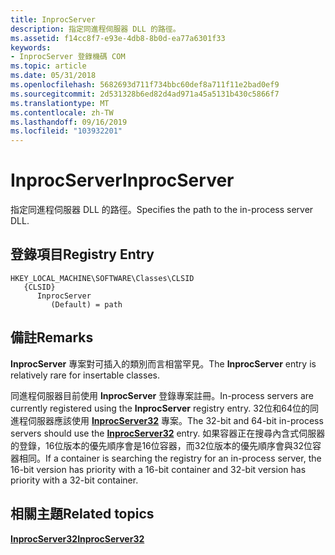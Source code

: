 ```yaml
---
title: InprocServer
description: 指定同進程伺服器 DLL 的路徑。
ms.assetid: f14cc8f7-e93e-4db8-8b0d-ea77a6301f33
keywords:
- InprocServer 登錄機碼 COM
ms.topic: article
ms.date: 05/31/2018
ms.openlocfilehash: 5682693d711f734bbc60def8a711f11e2bad0ef9
ms.sourcegitcommit: 2d531328b6ed82d4ad971a45a5131b430c5866f7
ms.translationtype: MT
ms.contentlocale: zh-TW
ms.lasthandoff: 09/16/2019
ms.locfileid: "103932201"
---
```

# <a name="inprocserver"></a><span data-ttu-id="bc688-104">InprocServer</span><span class="sxs-lookup"><span data-stu-id="bc688-104">InprocServer</span></span>

<span data-ttu-id="bc688-105">指定同進程伺服器 DLL 的路徑。</span><span class="sxs-lookup"><span data-stu-id="bc688-105">Specifies the path to the in-process server DLL.</span></span>

## <a name="registry-entry"></a><span data-ttu-id="bc688-106">登錄項目</span><span class="sxs-lookup"><span data-stu-id="bc688-106">Registry Entry</span></span>

```
HKEY_LOCAL_MACHINE\SOFTWARE\Classes\CLSID
   {CLSID}
      InprocServer
         (Default) = path
```

## <a name="remarks"></a><span data-ttu-id="bc688-107">備註</span><span class="sxs-lookup"><span data-stu-id="bc688-107">Remarks</span></span>

<span data-ttu-id="bc688-108">**InprocServer** 專案對可插入的類別而言相當罕見。</span><span class="sxs-lookup"><span data-stu-id="bc688-108">The **InprocServer** entry is relatively rare for insertable classes.</span></span>

<span data-ttu-id="bc688-109">同進程伺服器目前使用 **InprocServer** 登錄專案註冊。</span><span class="sxs-lookup"><span data-stu-id="bc688-109">In-process servers are currently registered using the **InprocServer** registry entry.</span></span> <span data-ttu-id="bc688-110">32位和64位的同進程伺服器應該使用 [**InprocServer32**](inprocserver32.md) 專案。</span><span class="sxs-lookup"><span data-stu-id="bc688-110">The 32-bit and 64-bit in-process servers should use the [**InprocServer32**](inprocserver32.md) entry.</span></span> <span data-ttu-id="bc688-111">如果容器正在搜尋內含式伺服器的登錄，16位版本的優先順序會是16位容器，而32位版本的優先順序會與32位容器相同。</span><span class="sxs-lookup"><span data-stu-id="bc688-111">If a container is searching the registry for an in-process server, the 16-bit version has priority with a 16-bit container and 32-bit version has priority with a 32-bit container.</span></span>

## <a name="related-topics"></a><span data-ttu-id="bc688-112">相關主題</span><span class="sxs-lookup"><span data-stu-id="bc688-112">Related topics</span></span>

<dl> <dt>

[<span data-ttu-id="bc688-113">**InprocServer32**</span><span class="sxs-lookup"><span data-stu-id="bc688-113">**InprocServer32**</span></span>](inprocserver32.md)
</dt> </dl>

 

 




